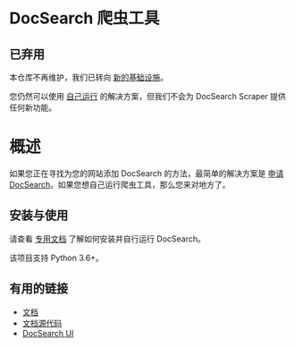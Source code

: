 # DocSearch 爬虫工具

## 已弃用

本仓库不再维护，我们已转向 [新的基础设施](https://docsearch.algolia.com/docs/migrating-from-legacy)。

您仍然可以使用 [自己运行](https://docsearch.algolia.com/docs/legacy/run-your-own) 的解决方案，但我们不会为 DocSearch Scraper 提供任何新功能。

# 概述

如果您正在寻找为您的网站添加 DocSearch 的方法，最简单的解决方案是 [申请 DocSearch](https://docsearch.algolia.com/apply)。如果您想自己运行爬虫工具，那么您来对地方了。

## 安装与使用

请查看 [专用文档](https://docsearch.algolia.com/docs/legacy/run-your-own/) 了解如何安装并自行运行 DocSearch。

该项目支持 Python 3.6+。

## 有用的链接

- [文档](https://docsearch.algolia.com/)
- [文档源代码](https://github.com/algolia/docsearch/tree/next/packages/website)
- [DocSearch UI](https://github.com/algolia/docsearch)